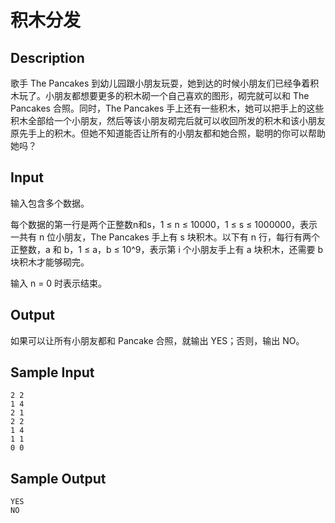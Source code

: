 # 积木分发

## Description

歌手 The Pancakes 到幼儿园跟小朋友玩耍，她到达的时候小朋友们已经争着积木玩了。小朋友都想要更多的积木砌一个自己喜欢的图形，砌完就可以和 The Pancakes 合照。同时，The Pancakes 手上还有一些积木，她可以把手上的这些积木全部给一个小朋友，然后等该小朋友砌完后就可以收回所发的积木和该小朋友原先手上的积木。但她不知道能否让所有的小朋友都和她合照，聪明的你可以帮助她吗？

## Input

输入包含多个数据。

每个数据的第一行是两个正整数n和s，1 ≤ n ≤ 10000，1 ≤ s ≤ 1000000，表示一共有 n 位小朋友，The Pancakes 手上有 s 块积木。以下有 n 行，每行有两个正整数，a 和 b，1 ≤ a，b ≤ 10^9，表示第 i 个小朋友手上有 a 块积木，还需要 b 块积木才能够砌完。

输入 n = 0 时表示结束。

## Output

如果可以让所有小朋友都和 Pancake 合照，就输出 YES；否则，输出 NO。

## Sample Input

```
2 2
1 4
2 1
2 2
1 4
1 1
0 0
```

## Sample Output

```
YES
NO
```
